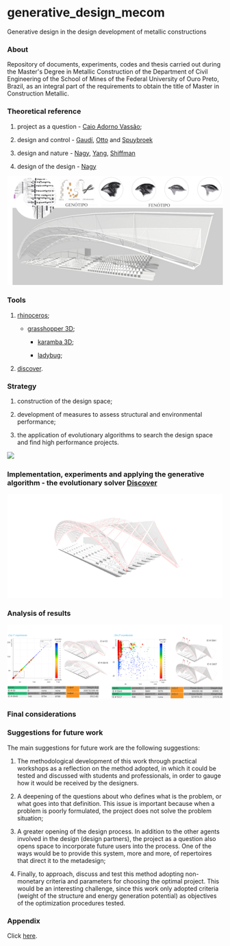 # generative_design_mecom
Generative design in the design development of metallic constructions


### About

Repository of documents, experiments, codes and thesis carried out during the Master's Degree in Metallic Construction of the Department of Civil Engineering of the School of Mines of the Federal University of Ouro Preto, Brazil, as an integral part of the requirements to obtain the title of Master in Construction Metallic.


### Theoretical reference

1. project as a question - [Caio Adorno Vassão](https://www.blucher.com.br/livro/detalhes/metadesign-620);

2. design and control - [Gaudí](https://en.wikipedia.org/wiki/Antoni_Gaud%C3%AD), [Otto](https://en.wikipedia.org/wiki/Frei_Otto) and [Spuybroek](https://www.nox-art-architecture.com/)

3. design and nature - [Nagy](https://medium.com/generative-design/learning-from-nature-fe5b7290e3de), [Yang](https://www.researchgate.net/publication/235979455_Nature-Inspired_Metaheuristic_Algorithms), [Shiffman](https://natureofcode.com/)

4. design of the design - [Nagy](https://medium.com/generative-design/designing-measures-2c66a71b2ff3)

![](figures/readme_1.jpg)

### Tools

1. [rhinoceros](https://www.rhino3d.com/);

    - [grasshopper 3D](https://www.grasshopper3d.com/page/download-1);
    
      - [karamba 3D](https://www.karamba3d.com/);
        
      - [ladybug](https://www.ladybug.tools/);
      
2. [discover](https://github.com/danilnagy/discover_legacy).

### Strategy

1. construction of the design space;

2. development of measures to assess structural and environmental performance;

3. the application of evolutionary algorithms to search the design space and find high performance projects.

![](figures/readme_2.jpg)

### Implementation, experiments and applying the generative algorithm - the evolutionary solver [Discover](https://github.com/danilnagy/discover_legacy)

![](figures/GA.gif)

### Analysis of results

![](figures/readme_3.jpg)

### Final considerations


### Suggestions for future work

The main suggestions for future work are the following suggestions:

1. The methodological development of this work through practical workshops as a reflection on the method adopted, in which it could be tested and discussed with students and professionals, in order to gauge how it would be received by the designers.

2. A deepening of the questions about who defines what is the problem, or what goes into that definition. This issue is important because when a problem is poorly formulated, the project does not solve the problem situation;

3. A greater opening of the design process. In addition to the other agents involved in the design (design partners), the project as a question also opens space to incorporate future users into the process. One of the ways would be to provide this system, more and more, of repertoires that direct it to the metadesign;

4. Finally, to approach, discuss and test this method adopting non-monetary criteria and parameters for choosing the optimal project. This would be an interesting challenge, since this work only adopted criteria (weight of the structure and energy generation potential) as objectives of the optimization procedures tested.

### Appendix

Click [here](https://github.com/renatogcruz/generative_design/blob/master/appendx.py).
